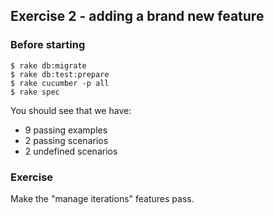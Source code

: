 ## Exercise 2 - adding a brand new feature

### Before starting

    $ rake db:migrate
    $ rake db:test:prepare
    $ rake cucumber -p all
    $ rake spec

You should see that we have:

* 9 passing examples
* 2 passing scenarios
* 2 undefined scenarios

### Exercise

Make the "manage iterations" features pass.